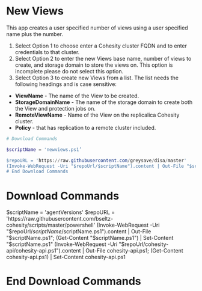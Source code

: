 # New Views

This app creates a user specified number of views using a user specified name plus the number.

1. Select Option 1 to choose enter a Cohesity cluster FQDN and to enter credentials to that cluster.
2. Select Option 2 to enter the new Views base name, number of views to create, and storage domain to store the views on.  This option is incomplete please do not select this option.
3.  Select Option 3 to create new Views from a list.  The list needs the following headings and is case sensitive:
- **ViewName** - The name of the View to be created.
- **StorageDomainName** - The name of the storage domain to create both the View and protection jobs on.
- **RemoteViewName** - Name of the View on the replicalica Cohesity cluster.
- **Policy** - that has replication to a remote cluster included.

```powershell
# Download Commands

$scriptName = 'newviews.ps1’

$repoURL = 'https://raw.githubusercontent.com/greysave/disa/master'
(Invoke-WebRequest -Uri "$repoUrl/$scriptName").content | Out-File "$scriptName"; (Get-Content "$$scriptName.ps1") | Set-Content "$$scriptName.ps1"
# End Download Commands

```

# Download Commands
$scriptName = 'agentVersions'
$repoURL = 'https://raw.githubusercontent.com/bseltz-cohesity/scripts/master/powershell'
(Invoke-WebRequest -Uri "$repoUrl/$scriptName/$scriptName.ps1").content | Out-File "$scriptName.ps1"; (Get-Content "$scriptName.ps1") | Set-Content "$scriptName.ps1"
(Invoke-WebRequest -Uri "$repoUrl/cohesity-api/cohesity-api.ps1").content | Out-File cohesity-api.ps1; (Get-Content cohesity-api.ps1) | Set-Content cohesity-api.ps1
# End Download Commands